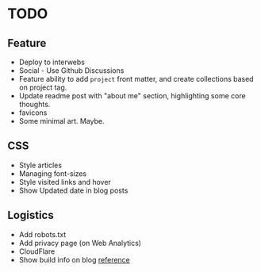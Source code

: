 # TODO

## Feature

- Deploy to interwebs
- Social - Use Github Discussions
- Feature ability to add `project` front matter, and create collections based on
  project tag.
- Update readme post with "about me" section, highlighting some core thoughts.
- favicons
- Some minimal art. Maybe.

## CSS

- Style articles
- Managing font-sizes
- Style visited links and hover
- Show Updated date in blog posts

## Logistics

- Add robots.txt
- Add privacy page (on Web Analytics)
- CloudFlare
- Show build info on blog [reference](https://www.aleksandrhovhannisyan.com/blog/eleventy-build-info/)
